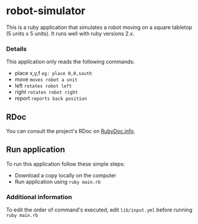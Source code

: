 # robot-simulator

This is a ruby application that simulates a robot moving on a square tabletop (5 units x 5 units). It runs well with ruby versions 2.x.

### Details

This application only reads the following commands:
* place x,y,f `eg: place 0,0,south`
* move `moves robot a unit`
* left `rotates robot left`
* right `rotates robot right`
* report `reports back position`

## RDoc

You can consult the project's RDoc on [RubyDoc.info](http://www.rubydoc.info/github/subramGrg/robot-simulator).

## Run application

To run this application follow these simple steps:

- Download a copy locally on the computer
- Run application using `ruby main.rb`

### Additional information

To edit the order of command's executed, edit `lib/input.yml` before running `ruby main.rb`
